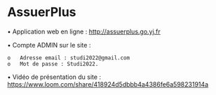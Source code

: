 # AssuerPlus

•	Application web en ligne : http://assuerplus.go.yj.fr

  •	Compte ADMIN sur le site : 
  
    o	Adresse email : studi2022@gmail.com
    o	Mot de passe : Studi2022.
    
    
•	Vidéo de présentation du site : https://www.loom.com/share/418924d5dbbb4a4386fe6a598231914a
